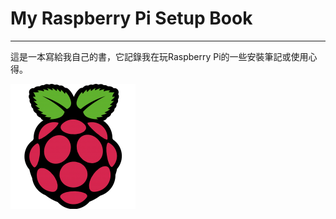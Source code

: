 # My Raspberry Pi Setup Book

---

這是一本寫給我自己的書，它記錄我在玩Raspberry Pi的一些安裝筆記或使用心得。

![](/assets/pi.png)

